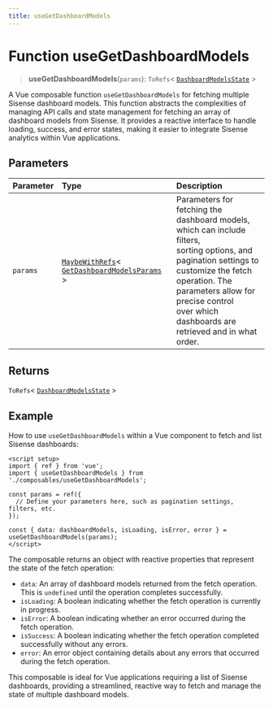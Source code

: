 ```yaml
---
title: useGetDashboardModels
---
```


# Function useGetDashboardModels <Badge type="fusionEmbed" text="Fusion Embed" />

> **useGetDashboardModels**(`params`): `ToRefs`\< [`DashboardModelsState`](../../sdk-ui/type-aliases/type-alias.DashboardModelsState.md) \>

A Vue composable function `useGetDashboardModels` for fetching multiple Sisense dashboard models.
This function abstracts the complexities of managing API calls and state management for fetching an array of
dashboard models from Sisense. It provides a reactive interface to handle loading, success, and error states,
making it easier to integrate Sisense analytics within Vue applications.

## Parameters

| Parameter | Type | Description |
| :------ | :------ | :------ |
| `params` | [`MaybeWithRefs`](../type-aliases/type-alias.MaybeWithRefs.md)\< [`GetDashboardModelsParams`](../interfaces/interface.GetDashboardModelsParams.md) \> | Parameters for fetching the dashboard models, which can include filters,<br />sorting options, and pagination settings to customize the fetch operation. The parameters allow for precise control<br />over which dashboards are retrieved and in what order. |

## Returns

`ToRefs`\< [`DashboardModelsState`](../../sdk-ui/type-aliases/type-alias.DashboardModelsState.md) \>

## Example

How to use `useGetDashboardModels` within a Vue component to fetch and list Sisense dashboards:
```vue
<script setup>
import { ref } from 'vue';
import { useGetDashboardModels } from './composables/useGetDashboardModels';

const params = ref({
  // Define your parameters here, such as pagination settings, filters, etc.
});

const { data: dashboardModels, isLoading, isError, error } = useGetDashboardModels(params);
</script>
```

The composable returns an object with reactive properties that represent the state of the fetch operation:
- `data`: An array of dashboard models returned from the fetch operation. This is `undefined` until the operation completes successfully.
- `isLoading`: A boolean indicating whether the fetch operation is currently in progress.
- `isError`: A boolean indicating whether an error occurred during the fetch operation.
- `isSuccess`: A boolean indicating whether the fetch operation completed successfully without any errors.
- `error`: An error object containing details about any errors that occurred during the fetch operation.

This composable is ideal for Vue applications requiring a list of Sisense dashboards, providing a streamlined, reactive
way to fetch and manage the state of multiple dashboard models.
